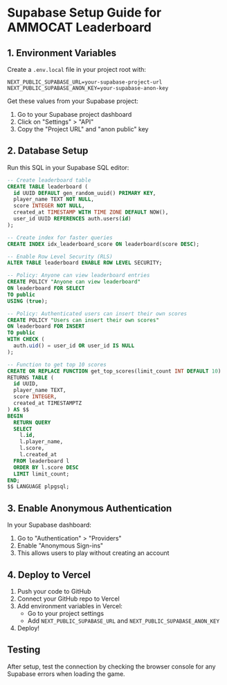 # Supabase Setup Guide for AMMOCAT Leaderboard

## 1. Environment Variables

Create a `.env.local` file in your project root with:

```
NEXT_PUBLIC_SUPABASE_URL=your-supabase-project-url
NEXT_PUBLIC_SUPABASE_ANON_KEY=your-supabase-anon-key
```

Get these values from your Supabase project:
1. Go to your Supabase project dashboard
2. Click on "Settings" > "API"
3. Copy the "Project URL" and "anon public" key

## 2. Database Setup

Run this SQL in your Supabase SQL editor:

```sql
-- Create leaderboard table
CREATE TABLE leaderboard (
  id UUID DEFAULT gen_random_uuid() PRIMARY KEY,
  player_name TEXT NOT NULL,
  score INTEGER NOT NULL,
  created_at TIMESTAMP WITH TIME ZONE DEFAULT NOW(),
  user_id UUID REFERENCES auth.users(id)
);

-- Create index for faster queries
CREATE INDEX idx_leaderboard_score ON leaderboard(score DESC);

-- Enable Row Level Security (RLS)
ALTER TABLE leaderboard ENABLE ROW LEVEL SECURITY;

-- Policy: Anyone can view leaderboard entries
CREATE POLICY "Anyone can view leaderboard" 
ON leaderboard FOR SELECT 
TO public 
USING (true);

-- Policy: Authenticated users can insert their own scores
CREATE POLICY "Users can insert their own scores" 
ON leaderboard FOR INSERT 
TO public 
WITH CHECK (
  auth.uid() = user_id OR user_id IS NULL
);

-- Function to get top 10 scores
CREATE OR REPLACE FUNCTION get_top_scores(limit_count INT DEFAULT 10)
RETURNS TABLE (
  id UUID,
  player_name TEXT,
  score INTEGER,
  created_at TIMESTAMPTZ
) AS $$
BEGIN
  RETURN QUERY
  SELECT 
    l.id,
    l.player_name,
    l.score,
    l.created_at
  FROM leaderboard l
  ORDER BY l.score DESC
  LIMIT limit_count;
END;
$$ LANGUAGE plpgsql;
```

## 3. Enable Anonymous Authentication

In your Supabase dashboard:
1. Go to "Authentication" > "Providers"
2. Enable "Anonymous Sign-ins"
3. This allows users to play without creating an account

## 4. Deploy to Vercel

1. Push your code to GitHub
2. Connect your GitHub repo to Vercel
3. Add environment variables in Vercel:
   - Go to your project settings
   - Add `NEXT_PUBLIC_SUPABASE_URL` and `NEXT_PUBLIC_SUPABASE_ANON_KEY`
4. Deploy!

## Testing

After setup, test the connection by checking the browser console for any Supabase errors when loading the game. 